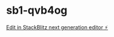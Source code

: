 # sb1-qvb4og

[Edit in StackBlitz next generation editor ⚡️](https://stackblitz.com/~/github.com/johanearle/sb1-qvb4og)